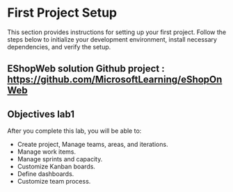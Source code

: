 # First Project Setup

This section provides instructions for setting up your first project. Follow the steps below to initialize your development environment, install necessary dependencies, and verify the setup.

## EShopWeb solution Github project : https://github.com/MicrosoftLearning/eShopOnWeb

## Objectives lab1
After you complete this lab, you will be able to:

- Create project, Manage teams, areas, and iterations.
- Manage work items.
- Manage sprints and capacity.
- Customize Kanban boards.
- Define dashboards.
- Customize team process.